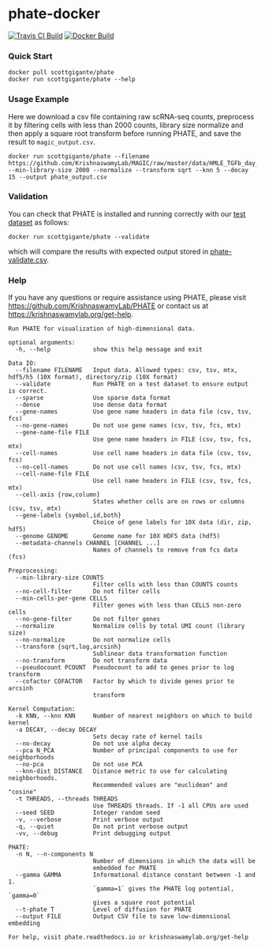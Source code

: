 # phate-docker

[![Travis CI Build](https://api.travis-ci.com/KrishnaswamyLab/phate-docker.svg?branch=master)](https://travis-ci.com/KrishnaswamyLab/phate-docker)
[![Docker Build](https://img.shields.io/docker/pulls/scottgigante/phate.svg?style=flat)](https://cloud.docker.com/repository/docker/scottgigante/phate)

### Quick Start

```
docker pull scottgigante/phate
docker run scottgigante/phate --help
```

### Usage Example

Here we download a csv file containing raw scRNA-seq counts, preprocess it by filtering cells with less than 2000 counts, library size normalize and then apply a square root transform before running PHATE, and save the result to `magic_output.csv`.

```
docker run scottgigante/phate --filename https://github.com/KrishnaswamyLab/MAGIC/raw/master/data/HMLE_TGFb_day_8_10.csv.gz --min-library-size 2000 --normalize --transform sqrt --knn 5 --decay 15 --output phate_output.csv
```

### Validation

You can check that PHATE is installed and running correctly with our [test dataset](https://raw.githubusercontent.com/KrishnaswamyLab/phate-docker/master/phate-validate.csv) as follows:

```
docker run scottgigante/phate --validate
```

which will compare the results with expected output stored in [phate-validate.csv](https://github.com/KrishnaswamyLab/phate-docker/blob/master/phate-validate.csv).

### Help

If you have any questions or require assistance using PHATE, please visit <https://github.com/KrishnaswamyLab/PHATE> or contact us at <https://krishnaswamylab.org/get-help>.

```
Run PHATE for visualization of high-dimensional data.

optional arguments:
  -h, --help            show this help message and exit

Data IO:
  --filename FILENAME   Input data. Allowed types: csv, tsv, mtx, hdf5/h5 (10X format), directory/zip (10X format)
  --validate            Run PHATE on a test dataset to ensure output is correct.
  --sparse              Use sparse data format
  --dense               Use dense data format
  --gene-names          Use gene name headers in data file (csv, tsv, fcs)
  --no-gene-names       Do not use gene names (csv, tsv, fcs, mtx)
  --gene-name-file FILE
                        Use gene name headers in FILE (csv, tsv, fcs, mtx)
  --cell-names          Use cell name headers in data file (csv, tsv, fcs)
  --no-cell-names       Do not use cell names (csv, tsv, fcs, mtx)
  --cell-name-file FILE
                        Use cell name headers in FILE (csv, tsv, fcs, mtx)
  --cell-axis {row,column}
                        States whether cells are on rows or columns (csv, tsv, mtx)
  --gene-labels {symbol,id,both}
                        Choice of gene labels for 10X data (dir, zip, hdf5)
  --genome GENOME       Genome name for 10X HDF5 data (hdf5)
  --metadata-channels CHANNEL [CHANNEL ...]
                        Names of channels to remove from fcs data (fcs)

Preprocessing:
  --min-library-size COUNTS
                        Filter cells with less than COUNTS counts
  --no-cell-filter      Do not filter cells
  --min-cells-per-gene CELLS
                        Filter genes with less than CELLS non-zero cells
  --no-gene-filter      Do not filter genes
  --normalize           Normalize cells by total UMI count (library size)
  --no-normalize        Do not normalize cells
  --transform {sqrt,log,arcsinh}
                        Sublinear data transformation function
  --no-transform        Do not transform data
  --pseudocount PCOUNT  Pseudocount to add to genes prior to log transform
  --cofactor COFACTOR   Factor by which to divide genes prior to arcsinh
                        transform

Kernel Computation:
  -k KNN, --knn KNN     Number of nearest neighbors on which to build kernel
  -a DECAY, --decay DECAY
                        Sets decay rate of kernel tails
  --no-decay            Do not use alpha decay
  --pca N_PCA           Number of principal components to use for neighborhoods
  --no-pca              Do not use PCA
  --knn-dist DISTANCE   Distance metric to use for calculating neighborhoods.
                        Recommended values are "euclidean" and "cosine"
  -t THREADS, --threads THREADS
                        Use THREADS threads. If -1 all CPUs are used
  --seed SEED           Integer random seed
  -v, --verbose         Print verbose output
  -q, --quiet           Do not print verbose output
  -vv, --debug          Print debugging output

PHATE:
  -n N, --n-components N
                        Number of dimensions in which the data will be
                        embedded for PHATE
  --gamma GAMMA         Informational distance constant between -1 and 1.
                        `gamma=1` gives the PHATE log potential, `gamma=0`
                        gives a square root potential
  --t-phate T           Level of diffusion for PHATE
  --output FILE         Output CSV file to save low-dimensional embedding

For help, visit phate.readthedocs.io or krishnaswamylab.org/get-help
```
